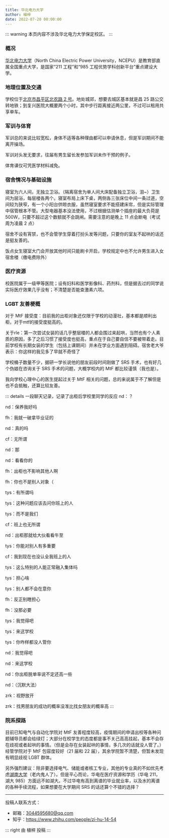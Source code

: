 ```yaml
---
title: 华北电力大学
author: 植梓
date: 2022-07-20 00:00:00
---
```


::: warning
本页内容不涉及华北电力大学保定校区。
:::

### 概况

[华北电力大学](https://www.ncepu.edu.cn)（North China Electric Power University，NCEPU）是教育部直属全国重点大学，是国家“211 工程”和“985 工程优势学科创新平台”重点建设大学。

### 地理位置及交通

学校位于[北京市昌平区北农路 2 号](https://amap.com/place/B000A07C0B)。地处城郊，想要去城区基本就是昌 25 路公交转地铁；到复兴医院大概要两个小时，其中步行距离接近两公里，不过可以租用共享单车。

### 军训与体育

军训总的来说比较宽松，身体不适等各种理由都可以申请休息，但是军训期间不能离开操场。

军训对头发无要求，往届有男生留长发参加军训未作干预的例子。

体育课仅可凭医学材料减免。

### 宿舍情况与基础设施

寝室为六人间，无独立卫浴。（隔离宿舍为单人间大床配备独立卫浴，泪~）卫生间为层浴，每层楼各两个。寝室布局上床下桌，两侧各三张床位中间一条过道，空间较为狭窄，有一个小阳台供晾衣服，虽然寝室要求不能搭建床帘，但是实际管理中宿管根本不管。大型电器基本没法使用，不过根据估测单个插座的最大负荷是 500W，只要不超过这个数额就不会跳闸。需要注意的是晚上 11 点会断电（考试周为凌晨 2 点）

宿舍不设有宵禁，也不会管学生穿着打扮头发等问题，只要你的室友不起哄的话还是挺友善的。

饭点女生寝室大门会开放其他时间只能刷卡开启，学校规定中也不允许男生进入女宿舍楼（缴电费除外）

### 医疗资源

校医院属于一级甲等医院；设有妇科和医学影像科、药剂科，但是据去过的同学说实际医疗效果几乎没有；不清楚是否能查激素六项。

### LGBT 友善梗概

对于 MtF 接受度：目前我的出柜对象还仅限于学校的动漫社，基本都是顺利出柜，对于mtf的接受度挺高的。

关于rle：第一次尝试女装的话几乎整层楼的人都会围过来起哄，当然也有个人素质的原因，多了之后习惯了接受度也挺高，重点在于自己要自信不要被带着走。目前学校有长期女装的学生（包括上课期间）并未在学业方面遇到阻碍。宿舍老大爷表示：你这样的我见多了早就不奇怪了

学校桶子数量不少，据研一学长说他的朋友前段时间刚做了 SRS 手术，也有好几个伪娘在咨询关于 SRS 手术的问题，大概学校内的 MtF 都比较谨慎（我也是）。

我向学校心理中心的医生提起过关于 MtF 相关的问题，总的来说属于不了解但是也不会抵触，还算比较友善。

::: details 一段聊天记录，记录了出柜后学校里同学的反应
nd：？

nd：保养我好吗

fh：我就一破拿毕业证的

nd：真的吗

cf：无所谓

nd：那

nd：看看你的

fh：出柜也不影响其他人啊

fh：你也不是别人对象（

tys：有所谓吗

tys：这种问题应该去问你班上的人

tys：而不是我们

cf：班上也无所谓

nd：出柜那就给大伙看看牛至

tys：你能对别人有多重要

cf：我到现在也没认全我班上的人

tys：这么特别的人能正常融入集体吗

tys：担心啥

tys：别人都不会在意你

fh：反正别瞎担心

fh：没那必要

tys：我觉得吧

tys：来这学校

tys：你咋样都没人管你

nd：我觉得吧

nd：来这学校

nd：你出柜脱单率说不定还高一些

nd：（沉默大法）

zrk：视野放开

zrk：找男朋友的成功的概率没准比找女朋友的概率高
:::

### 院系探路

目前已知电气与自动化学院对 MtF 友善程度较高，疫情期间的申请出校等各种问题辅导员都会给绿灯；大部分在校学生的态度都是事不关己高高挂起，基本不会存在歧视或者起哄的事情。（但是会存在女装起哄的事情，多几次的话就没人管了。）经管学院对于 MtF 包容度较好（21 届和 22 届），其余学院暂不清楚，但暂未发现有明显歧视 LGBT 群体。

另外强烈建议：除非要选择电气、储能或者核工专业，其他的专业真的不如优先考虑[湖南大学](HNU.html)（老内鬼人了）。但是平心而论，华电在医疗资源和学历（华电 211，湖大 985）方面远不如湖大。不过华电有高到离谱的毕业就业率，以及水的离谱的各种手续流程，如果想要在大学期间 SRS 的话还算个不错的选择？

---

投稿人联系方式：

- 邮箱：<3044595680@qq.com>
- 知乎：<https://www.zhihu.com/people/zi-hu-14-54>

::: right
由 植梓 投稿
:::
